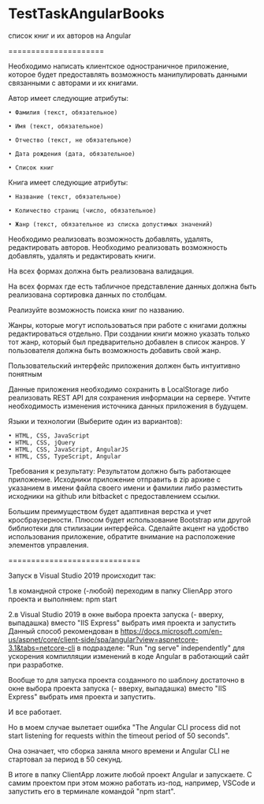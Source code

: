 # TestTaskAngularBooks


список книг и их авторов на Angular


=====================

Необходимо написать клиентское одностраничное приложение, которое будет предоставлять возможность манипулировать данными связанными с авторами и их книгами. 


Автор имеет следующие атрибуты:

    • Фамилия (текст, обязательное)
    
    • Имя (текст, обязательное)
    
    • Отчество (текст, не обязательное) 
    
    • Дата рождения (дата, обязательное)
    
    • Список книг 
    
Книга имеет следующие атрибуты:

    • Название (текст, обязательное)
    
    • Количество страниц (число, обязательное)
    
    • Жанр (текст, обязательное из списка допустимых значений)
    
Необходимо реализовать возможность добавлять, удалять, редактировать авторов. Необходимо реализовать возможность добавлять, удалять и редактировать книги. 


На всех формах должна быть реализована валидация.


На всех формах где есть табличное представление данных должна быть реализована сортировка данных по столбцам.

Реализуйте возможность поиска книг по названию.

Жанры, которые могут использоваться при работе с книгами должны редактироваться отдельно. При создании книги можно указать только тот жанр, который был предварительно добавлен в список жанров. У пользователя должна быть возможность добавить свой жанр.

Пользовательский интерфейс приложения должен быть интуитивно понятным

Данные приложения необходимо сохранить в LocalStorage либо реализовать REST API для сохранения информации на сервере. Учтите необходимость изменения источника данных приложения в будущем.

Языки и технологии (Выберите один из вариантов):

    • HTML, CSS, JavaScript
    • HTML, CSS, jQuery
    • HTML, CSS, JavaScript, AngularJS
    • HTML, CSS, TypeScript, Angular

Требования к результату:
Результатом должно быть работающее приложение. Исходники приложение отправить в zip архиве с указанием в имени файла своего имени и фамилии либо разместить исходники на github или bitbacket с предоставлением ссылки.

Большим преимуществом будет адаптивная верстка и учет кросбраузерности. Плюсом будет использование Bootstrap или другой библиотеки для стилизации интерфейса. Сделайте акцент на удобство использования приложение, обратите внимание на расположение элементов управления.

=============================


Запуск в Visual Studio 2019 происходит так:

1.в командной строке (-любой) переходим в папку ClienApp этого проекта и выполняем: npm start


2.в Visual Studio 2019 в окне выбора проекта запуска (- вверху, выпадашка) вместо "IIS Express" выбрать имя проекта и запустить
Данный способ рекомендован в https://docs.microsoft.com/en-us/aspnet/core/client-side/spa/angular?view=aspnetcore-3.1&tabs=netcore-cli в подразделе: "Run "ng serve" independently" для ускорения компилляции изменений в коде Angular в работающий сайт при разработке.

Вообще то для запуска проекта созданного по шаблону достаточно в окне выбора проекта запуска (- вверху, выпадашка) вместо "IIS Express" выбрать имя проекта и запустить.

И все работает.

Но в моем случае вылетает ошибка "The Angular CLI process did not start listening for requests within the timeout period of 50 seconds".

Она означает, что сборка заняла много времени и Angular CLI не стартовал за период в 50 секунд.

В итоге в папку ClientApp ложите любой проект Angular и запускаете. С самим проектом при этом можно работать из-под, например, VSCode и запустить его в терминале командой "npm start".
